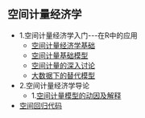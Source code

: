 ## 空间计量经济学

- 1.空间计量经济学入门---在R中的应用
    - [空间计量经济学基础](./空间计量经济学笔记.html) 
    - [空间计量基础模型](./空间模型使用.html)  
    - [空间计量的深入讨论](./空间计量经济学的深入讨论.html) 
    - [大数据下的替代模型](./大数据下的替代模型.html) 
- 2.空间计量经济学导论
    - 1.[空间计量模型的动因及解释](./空间计量模型的动因及解释.html) 
- [空间回归代码](./空间回归代码.html)  